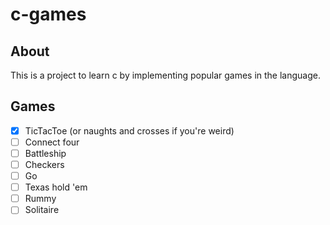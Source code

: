 # c-games

## About

This is a project to learn c by implementing popular games in the language.

## Games

- [x] TicTacToe (or naughts and crosses if you're weird)
- [ ] Connect four
- [ ] Battleship
- [ ] Checkers
- [ ] Go
- [ ] Texas hold 'em
- [ ] Rummy
- [ ] Solitaire
